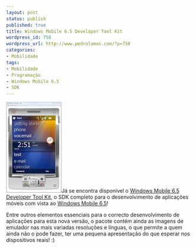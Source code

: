 ```yaml
---
layout: post
status: publish
published: true
title: Windows Mobile 6.5 Developer Tool Kit
wordpress_id: 758
wordpress_url: http://www.pedrolamas.com/?p=758
categories:
- Mobilidade
tags:
- Mobilidade
- Programação
- Windows Mobile 6.5
- SDK
---
```

[![Windows Mobile 6.5 Professional Emulator](wp-content/uploads/2009/06/Windows-Mobile-6.5-Professional-Emulator.jpg "Windows Mobile 6.5 Professional Emulator")](http://www.microsoft.com/downloads/details.aspx?displaylang=en&FamilyID=20686a1d-97a8-4f80-bc6a-ae010e085a6e)Já se encontra disponível o [Windows Mobile 6.5 Developer Tool Kit](http://www.microsoft.com/downloads/details.aspx?displaylang=en&FamilyID=20686a1d-97a8-4f80-bc6a-ae010e085a6e), o SDK completo para o desenvolvimento de aplicações móveis com vista ao [Windows Mobile 6.5](tag/windows-mobile-65/)!

Entre outros elementos essenciais para o correcto desenvolvimento de aplicações para esta nova versão, o pacote contém ainda as imagens de emulador nas mais variadas resoluções e línguas, o que permite a quem ainda não o pode fazer, ter uma pequena apresentação do que esperar nos dispositivos reais! :)
